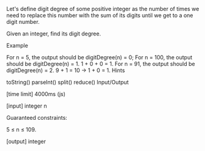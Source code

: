 Let's define digit degree of some positive integer as the number of times we need to replace this number with the sum of its digits until we get to a one digit number.

Given an integer, find its digit degree.

Example

For n = 5, the output should be digitDegree(n) = 0;
For n = 100, the output should be digitDegree(n) = 1. 1 + 0 + 0 = 1.
For n = 91, the output should be digitDegree(n) = 2. 9 + 1 = 10 -> 1 + 0 = 1.
Hints

toString()
parseInt()
split()
reduce()
Input/Output

[time limit] 4000ms (js)

[input] integer n

Guaranteed constraints:

5 ≤ n ≤ 109.

[output] integer